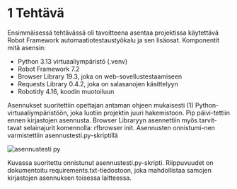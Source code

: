# 1	Tehtävä
Ensimmäisessä tehtävässä oli tavoitteena asentaa projektissa käytettävä Robot Framework automaatiotestaustyökalu ja sen lisäosat.
 Komponentit mitä asensin:
-	Python 3.13 virtuaaliympäristö (.venv)
-	Robot Framework 7.2
-	Browser Library 19.3, joka on web-sovellustestaamiseen
-	Requests Library 0.4.2, joka on salasanojen käsittelyyn
-	Robotidy 4.16, koodin muotoiluun

Asennukset suoritettiin opettajan antaman ohjeen mukaisesti (1)
Python-virtuaaliympäristöön, joka luotiin projektin juuri hakemistoon. Pip päivi-tettiin ennen kirjastojen asennusta. Browser Libraryyn asennettiin myös tarvit-tavat selainajurit komennolla: rfbrowser init. Asennusten onnistumi-nen varmistettiin asennustesti.py-skriptillä

![asennustesti py](https://github.com/user-attachments/assets/f534bba5-0622-4efb-a997-5c5a8e0ff283)

Kuvassa suoritettu onnistunut asennustesti.py-skripti. 
Riippuvuudet on dokumentoitu requirements.txt-tiedostoon, joka mahdollistaa samojen kirjastojen asennuksen toisessa laitteessa.